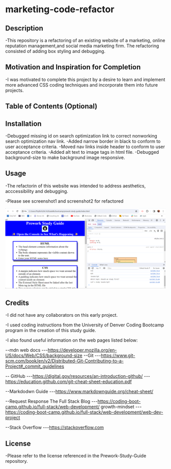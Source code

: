 # marketing-code-refactor

## Description

-This repository is a refactoring of an existing website of a marketing, online reputation management,and social media marketing firm. The refactoring consisted of adding box styling and debugging.

## Motivation and Inspiration for Completion

-I was motivated to complete this project by a desire to learn and implement more advanced CSS coding techniques and incorporate them into future projects.

## Table of Contents (Optional)

## Installation

-Debugged missing id on search optimization link to correct nonworking search optimization nav link.
-Added narrow border in black to conform to user acceptance criteria.
-Moved nav links inside header to conform to user acceptance criteria.
-Added alt text to image tags in html file.
-Debugged background-size to make background image responsive.

## Usage

-The refactorin of this website was intended to address aesthetics, acccessibility and debugging.

-Please see screenshot1 and screenshot2 for refactored

![Prework-Study-Guide Screenshot](https://raw.githubusercontent.com/lavendarqueen/prework-study-guide/main/assets/screenshot.png)

## Credits

-I did not have any collaborators on this early project.

-I used coding instructions from the University of Denver Coding Bootcamp program in the creation of this study guide.

-I also found useful information on the web pages listed below:

--mdn web docs
---https://developer.mozilla.org/en-US/docs/Web/CSS/background-size
--Git
---https://www.git-scm.com/book/en/v2/Distributed-Git-Contributing-to-a-Project#_commit_guidelines

-- GitHub
---https://digital.gov/resources/an-introduction-github/
---https://education.github.com/git-cheat-sheet-education.pdf

--Markdodwn Guide
---https://www.markdownguide.org/cheat-sheet/

--Request Response The Full Stack Blog
---https://coding-boot-camp.github.io/full-stack/web-development/
growth-mindset
---https://coding-boot-camp.github.io/full-stack/web-development/web-dev-project

--Stack Overflow
---https://stackoverflow.com

## License

-Please refer to the license referenced in the Prework-Study-Guide repository.
